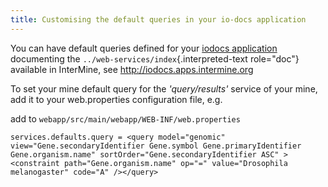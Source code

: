 ```yaml
---
title: Customising the default queries in your io-docs application
---
```


You can have default queries defined for your [iodocs
application](https://github.com/intermine/iodocs) documenting the
`../web-services/index`{.interpreted-text role="doc"} available in
InterMine, see <http://iodocs.apps.intermine.org>

To set your mine default query for the *\'query/results\'* service of
your mine, add it to your web.properties configuration file, e.g.

add to `webapp/src/main/webapp/WEB-INF/web.properties`

    services.defaults.query = <query model="genomic" view="Gene.secondaryIdentifier Gene.symbol Gene.primaryIdentifier Gene.organism.name" sortOrder="Gene.secondaryIdentifier ASC" ><constraint path="Gene.organism.name" op="=" value="Drosophila melanogaster" code="A" /></query>
